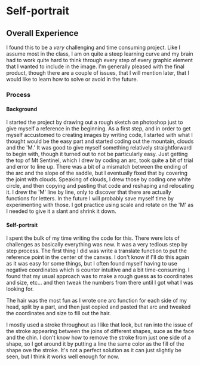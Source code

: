 # Self-portrait

## Overall Experience
I found this to be a *very* challenging and time consuming project. Like I assume most in the class, I am on quite a steep learning curve and my brain had to work quite hard to think through every step of every graphic element that I wanted to include in the image. I'm generally pleased with the final product, though there are a couple of issues, that I will mention later, that I would like to learn how to solve or avoid in the future.

### Process
#### Background
I started the project by drawing out a rough sketch on photoshop just to give myself a reference in the beginning. As a first step, and in order to get myself accustomed to creating images by writing code, I started with what I thought would be the easy part and started coding out the mountain, clouds and the 'M.' It was good to give myself something relatively straightforward to begin with, though it turned out to not be particularly easy. Just getting the top of Mt Sentinel, which I drew by coding an arc, took quite a bit of trial and error to line up. There was a bit of a mismatch between the ending of the arc and the slope of the saddle, but I eventually fixed that by covering the joint with clouds. Speaking of clouds, I drew those by coding one white circle, and then copying and pasting that code and reshaping and relocating it. I drew the 'M' line by line, only to discover that there are actually functions for letters. In the future I will probably save myself time by experimenting with those. I got practice using scale and rotate on the 'M' as I needed to give it a slant and shrink it down.

#### Self-portrait
I spent the bulk of my time writing the code for this. There were lots of challenges as basically everything was new. It was a very tedious step by step process. The first thing I did was write a translate function to put the reference point in the center of the canvas. I don't know if I'll do this again as it was easy for some things, but I often found myself having to use negative coordinates which is counter intuitive and a bit time-consuming. I found that my usual approach was to make a rough guess as to coordinates and size, etc... and then tweak the numbers from there until I got what I was looking for.

The hair was the most fun as I wrote one arc function for each side of my head, split by a part, and then just copied and pasted that arc and tweaked the coordinates and size to fill out the hair.

I mostly used a stroke throughout as I like that look, but ran into the issue of the stroke appearing between the joins of different shapes, suce as the face and the chin. I don't know how to remove the stroke from just one side of a shape, so I got around it by putting a line the same color as the fill of the shape ove the stroke. It's not a perfect solution as it can just slightly be seen, but I think it works well enough for now.  
